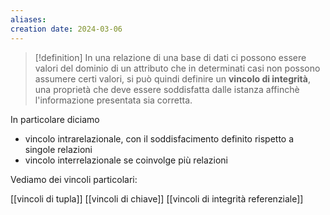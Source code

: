 ```yaml
---
aliases: 
creation date: 2024-03-06
---
```


> [!definition]
> In una relazione di una base di dati ci possono essere valori del dominio di un attributo che in determinati casi non possono assumere certi valori, si può quindi definire un **vincolo di integrità**, una proprietà che deve essere soddisfatta dalle istanza affinchè l'informazione presentata sia corretta.

In particolare diciamo
- vincolo intrarelazionale, con il soddisfacimento definito rispetto a singole relazioni
- vincolo interrelazionale se coinvolge più relazioni

Vediamo dei vincoli particolari:

[[vincoli di tupla]]
[[vincoli di chiave]]
[[vincoli di integrità referenziale]]